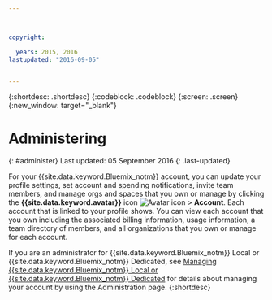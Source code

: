 ```yaml
---



copyright:

  years: 2015, 2016
lastupdated: "2016-09-05"


---
```


{:shortdesc: .shortdesc}
{:codeblock: .codeblock}
{:screen: .screen}
{:new_window: target="_blank"}



# Administering
{: #administer}
Last updated: 05 September 2016
{: .last-updated}

For your {{site.data.keyword.Bluemix_notm}} account, you can update your profile settings, set account and spending notifications, invite team members, and manage orgs and spaces that you own or manage by clicking the **{{site.data.keyword.avatar}}** icon ![Avatar icon](../icons/i-avatar-icon.svg) &gt; **Account**. Each account that is linked to your profile shows. You can view each account that you own including the associated billing information, usage information, a team directory of members, and all organizations that you own or manage for each account.

 If you are an administrator for {{site.data.keyword.Bluemix_notm}} Local or {{site.data.keyword.Bluemix_notm}} Dedicated, see [Managing {{site.data.keyword.Bluemix_notm}} Local or {{site.data.keyword.Bluemix_notm}} Dedicated](index.html#mng) for details about managing your account by using the Administration page.
{:shortdesc}
